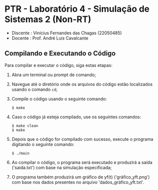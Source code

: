 # PTR - Laboratório 4 - Simulação de Sistemas 2 (Non-RT)

- Discente : Vinícius Fernandes das Chagas (22050485)
- Docente  : Prof. André Luis Cavalcante

## Compilando e Executando o Código

Para compilar e executar o código, siga estas etapas:

1. Abra um terminal ou prompt de comando;

2. Navegue até o diretório onde os arquivos do código estão localizados usando o comando `cd`;

3. Compile o código usando o seguinte comando:
   ```
   $ make
   ```
4. Caso o código já esteja compilado, use os seguintes comandos:
   ```
   $ make clean
   $ make
   ```  

5. Depois que o código for compilado com sucesso, execute o programa digitando o seguinte comando:
   ```
   $ ./main
   ```

6. Ao compilar o código, o programa será executado e produzirá a saída ('saida.txt') com base na simulação especificada;

7. O programa também produzirá um gráfico de yf(t) ('gráfico_yft.png') com base nos dados presentes no arquivo 'dados_gráfico_yft.txt'.
